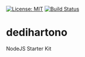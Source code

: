 [![License: MIT](https://img.shields.io/badge/License-MIT-yellow.svg)](https://opensource.org/licenses/MIT)
[![Build Status](https://travis-ci.org/dedihartono/dedihartono.svg?branch=master)](https://travis-ci.org/dedihartono/dedihartono)

# dedihartono
NodeJS Starter Kit
